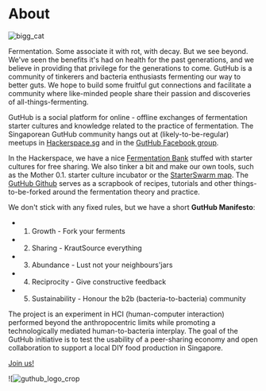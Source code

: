 # About

![![bigg_cat](https://cloud.githubusercontent.com/assets/14889513/10264000/63440902-6a33-11e5-8417-2868eb228867.jpg)](https://cloud.githubusercontent.com/assets/14889513/10264000/63440902-6a33-11e5-8417-2868eb228867.jpg)


Fermentation. Some associate it with rot, with decay. But we see beyond. We've seen the benefits it's had on health for the past generations, and we believe in providing that privilege for the generations to come. GutHub is a community of tinkerers and bacteria enthusiasts fermenting our way to better guts. We hope to build some fruitful gut connections and facilitate a community where like-minded people share their passion and discoveries of all-things-fermenting.

GutHub is a social platform for online - offline exchanges of fermentation starter cultures and knowledge related to the practice of fermentation. The Singaporean GutHub community hangs out at (likely-to-be-regular) meetups in [Hackerspace.sg](http://hackerspace.sg/) and in the [GutHub Facebook group](http://www.facebook.com/groups/guthub/). 

In the Hackerspace, we have a nice [Fermentation Bank](http://github.com/foodguthub/Bank) stuffed with starter cultures for free sharing. We also tinker a bit and make our own tools, such as the Mother 0.1. starter culture incubator or the [StarterSwarm map](http://www.google.com/maps/d/u/0/edit?mid=zCoDc3SSi24I.korG11Dfhm4A). The [GutHub Github](http://github.com/foodguthub) serves as a scrapbook of recipes, tutorials and other things-to-be-forked around the fermentation theory and practice.

We don't stick with any fixed rules, but we have a short **GutHub Manifesto**:

* 1. Growth - Fork your ferments
* 2. Sharing - KrautSource everything
* 3. Abundance - Lust not your neighbours'jars
* 4. Reciprocity - Give constructive feedback
* 5. Sustainability - Honour the b2b (bacteria-to-bacteria) community

The project is an experiment in HCI (human-computer interaction) performed beyond the anthropocentric limits while promoting a technologically mediated human-to-bacteria interplay. The goal of the GutHub initiative is to test the usability of a peer-sharing economy and open collaboration to support a local DIY food production in Singapore. 

[Join us!](http://github.com/foodguthub/About/blob/master/Contact)

![![guthub_logo_crop](https://cloud.githubusercontent.com/assets/14889513/10266362/fb88ffb4-6a8e-11e5-8575-d32969098221.jpg)


